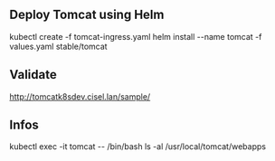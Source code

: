 ## Deploy Tomcat using Helm
kubectl create -f tomcat-ingress.yaml
helm install --name tomcat -f values.yaml stable/tomcat 

## Validate
http://tomcatk8sdev.cisel.lan/sample/

## Infos
kubectl exec -it tomcat -- /bin/bash
ls -al /usr/local/tomcat/webapps
